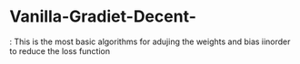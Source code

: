 # Vanilla-Gradiet-Decent-
: This is the most basic algorithms for adujing the weights and bias iinorder to reduce the loss function 
